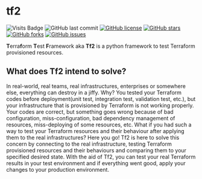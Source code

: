 # tf2

![Visits Badge](https://badges.pufler.dev/visits/ssbostan/tf2)
![GitHub last commit](https://img.shields.io/github/last-commit/ssbostan/tf2)
[![GitHub license](https://img.shields.io/github/license/ssbostan/tf2)](https://github.com/ssbostan/tf2/blob/master/LICENSE)
[![GitHub stars](https://img.shields.io/github/stars/ssbostan/tf2)](https://github.com/ssbostan/tf2/stargazers)
[![GitHub forks](https://img.shields.io/github/forks/ssbostan/tf2)](https://github.com/ssbostan/tf2/network)
[![GitHub issues](https://img.shields.io/github/issues/ssbostan/tf2)](https://github.com/ssbostan/tf2/issues)

**T**erra**f**orm  **T**est **F**ramework aka **Tf2** is a python framework to test Terraform provisioned resources.

## What does Tf2 intend to solve?

In real-world, real teams, real infrastructures, enterprises or somewhere else, everything can destroy in a jiffy. Why? You tested your Terraform codes before deployment(unit test, integration test, validation test, etc.), but your infrastructure that is provisioned by Terraform is not working properly. Your codes are correct, but something goes wrong because of bad configuration, miss-configuration, bad dependency management of resources, miss-deploying of some resources, etc. What if you had such a way to test your Terraform resources and their behaviour after applying them to the real infrastructures? Here you go! Tf2 is here to solve this concern by connecting to the real infrastructure, testing Terraform provisioned resources and their behaviours and comparing them to your specified desired state. With the aid of Tf2, you can test your real Terraform results in your test environment and if everything went good, apply your changes to your production environment.
